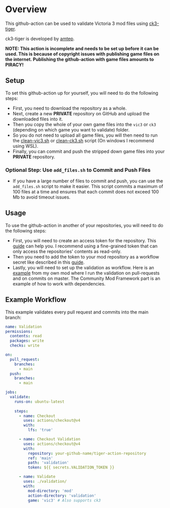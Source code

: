 # Overview

This github-action can be used to validate Victoria 3 mod files using [ck3-tiger](https://github.com/amtep/ck3-tiger).

ck3-tiger is developed by [amtep](https://github.com/amtep).

**NOTE: This action is incomplete and needs to be set up before it can be used.
This is because of copyright issues with publishing game files on the internet.
Publishing the github-action with game files amounts to PIRACY!**

## Setup
To set this github-action up for yourself, you will need to do the following steps:

- First, you need to download the repository as a whole.
- Next, create a new **PRIVATE** repository on GitHub and upload the downloaded files into it.
- Then you copy the whole of your own game files into the `vic3` or `ck3` (depending on which game you want to validate) folder.
- So you do not need to upload all game files, you will then need to run the [clean-vic3.sh](clean-vic3.sh) or [clean-ck3.sh](clean-ck3.sh) script (On windows I recommend using WSL).
- Finally, you can commit and push the stripped down game files into your **PRIVATE** repository.

### Optional Step: Use `add_files.sh` to Commit and Push Files
- If you have a large number of files to commit and push, you can use the `add_files.sh` script to make it easier. This script commits a maximum of 100 files at a time and ensures that each commit does not exceed 100 Mb to avoid timeout issues.

## Usage
To use the github-action in another of your repositories, you will need to do the following steps:

- First, you will need to create an access token for the repository. This [guide](https://docs.github.com/en/authentication/keeping-your-account-and-data-secure/managing-your-personal-access-tokens) can help you. I recommend using a fine-grained token that can only access the repositories' contents as read-only.
- Then you need to add the token to your mod repository as a workflow secret like described in this [guide](https://docs.github.com/en/actions/security-for-github-actions/security-guides/using-secrets-in-github-actions).
- Lastly, you will need to set up the validation as workflow. Here is an [example](https://github.com/kaiser-chris/gate-mod/blob/master/.github/workflows/validate.yml) from my own mod where I run the validation on pull-requests and on commits on master. The Community Mod Framework part is an example of how to work with dependencies.

## Example Workflow
This example validates every pull request and commits into the main branch:
```yaml
name: Validation
permissions:
  contents: read
  packages: write
  checks: write

on:
  pull_request:
    branches:
      - main
  push:
    branches:
      - main

jobs:
  validate:
    runs-on: ubuntu-latest
    
    steps:
      - name: Checkout
        uses: actions/checkout@v4
        with:
          lfs: 'true'

      - name: Checkout Validation
        uses: actions/checkout@v4
        with:
          repository: your-github-name/tiger-action-repository
          ref: 'main'
          path: 'validation'
          token: ${{ secrets.VALIDATION_TOKEN }}

      - name: Validate
        uses: ./validation/
        with:
          mod-directory: 'mod'
          action-directory: 'validation'
          game: 'vic3' # Also supports ck3
